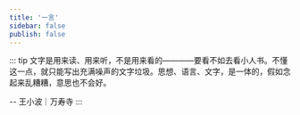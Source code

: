 ```yaml
---
title: '一言'
sidebar: false
publish: false
---
```


::: tip
文字是用来读、用来听，不是用来看的————要看不如去看小人书。不懂这一点，就只能写出充满噪声的文字垃圾。思想、语言、文字，是一体的，假如念起来乱糟糟，意思也不会好。

-- 王小波｜万寿寺
:::

